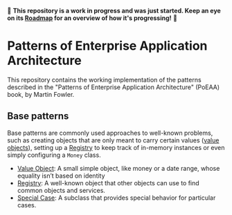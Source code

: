 🚧 **This repository is a work in progress and was just started. Keep an eye on its [Roadmap](https://github.com/users/kaiosilveira/projects/5/views/1) for an overview of how it's progressing!** 🚧

# Patterns of Enterprise Application Architecture

This repository contains the working implementation of the patterns described in the "Patterns of Enterprise Application Architecture" (PoEAA) book, by Martin Fowler.

## Base patterns

Base patterns are commonly used approaches to well-known problems, such as creating objects that are only meant to carry certain values ([value objects](https://github.com/kaiosilveira/poeaa-base-patterns)), setting up a [Registry](https://github.com/kaiosilveira/poeaa-registry/tree/main) to keep track of in-memory instances or even simply configuring a `Money` class.

- [Value Object](https://github.com/kaiosilveira/poeaa-value-object): A small simple object, like money or a date range, whose equality isn’t based on identity
- [Registry](https://github.com/kaiosilveira/poeaa-registry): A well-known object that other objects can use to find common objects and services.
- [Special Case](https://github.com/kaiosilveira/poeaa-special-case): A subclass that provides special behavior for particular cases.
